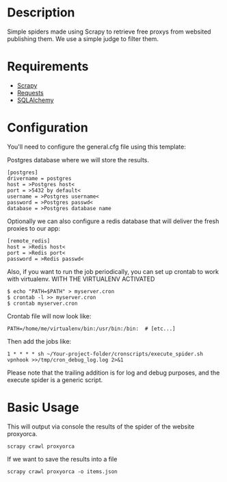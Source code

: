 # Description

Simple spiders made using Scrapy to retrieve free proxys from websited publishing them.
We use a simple judge to filter them.

# Requirements

- [Scrapy](http://scrapy.org/)
- [Requests](http://docs.python-requests.org/en/master/)
- [SQLAlchemy](http://www.sqlalchemy.org/)


# Configuration

You'll need to configure the general.cfg file using this template:

Postgres database where we will store the results.

    [postgres]
    drivername = postgres 
    host = >Postgres host<
    port = >5432 by default<
    username = >Postgres username<
    password = >Postgres passwd<
    database = >Postgres database name
              
Optionally we can also configure a redis database that will deliver the fresh proxies to our app:
    
    [remote_redis]
    host = >Redis host<
    port = >Redis port<
    password = >Redis passwd<
    
    
Also, if you want to run the job periodically, you can set up crontab to work with virtualenv.
WITH THE VIRTUALENV ACTIVATED

    $ echo "PATH=$PATH" > myserver.cron
    $ crontab -l >> myserver.cron
    $ crontab myserver.cron

Crontab file will now look like:

    PATH=/home/me/virtualenv/bin:/usr/bin:/bin:  # [etc...]
    
Then add the jobs like:
    
    1 * * * * sh ~/Your-project-folder/cronscripts/execute_spider.sh vpnhook >>/tmp/cron_debug_log.log 2>&1
    
Please note that the trailing addition is for log and debug purposes, and the execute spider is a generic script.

# Basic Usage

This will output via console the results of the spider of the website proxyorca.
```
scrapy crawl proxyorca
```

If we want to save the results into a file 

```
scrapy crawl proxyorca -o items.json
```

